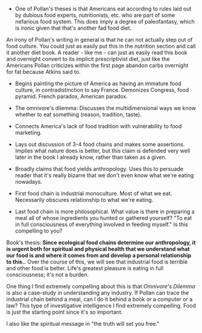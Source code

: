 * One of Pollan's theses is that Americans eat according to rules laid out by dubious food experts, nutritionists, etc. who are part of some nefarious food system. This does imply a degree of paleofantasy, which is ironic given that that's another fad food diet.

An irony of Pollan's writing in general is that he can not actually step out of food culture. You could just as easily put this in the nutrition section and call it another diet book. A reader - like me - can just as easily read this book and overnight convert to its implicit prescriptivist diet, just like the Americans Pollan criticizes within the first page abandon carbs overnight for fat because Atkins said to.

* Begins painting the picture of America as having an immature food culture, in contradistinction to say France. Demonizes Congress, food pyramid.  French paradox, American paradox.

* The omnivore's dilemma:  Discusses the multidimensional ways we know whether to eat something (reason, tradition, taste).

* Connects America's lack of food tradition with vulnerability to food marketing.

* Lays out discussion of 3-4 food chains and makes some assertions. Implies what nature does is better, but this claim is defended very well later in the book I already know, rather than taken as a given.

* Broadly claims that food yields anthropology. Uses this to persuade reader that it's really bizarre that we don't even know what we're eating nowadays.

* First food chain is industrial monoculture. Most of what we eat. Necessarily obscures relationship to what we're eating.

* Last food chain is more philosophical. What value is there in preparing a meal all of whose ingredients you hunted or gathered yourself? "To eat in full consciousness of everything involved in feeding myself." Is this compelling to you?


Book's thesis:  **Since ecological food chains determine our anthropology, it is urgent both for spiritual and physical health that we understand what our food is and where it comes from and develop a personal relationship to this..**  Over the course of this, we will see that industrial food is terrible and other food is better. Life's greatest pleasure is eating in full consciousness; it's not a burden.

One thing I find extremely compelling about this is that *Omnivore's Dilemma* is also a case-study in understanding any industry. If Pollan can trace the industrial chain behind a meal, can I do it behind a book or a computer or a law? This type of investigative intelligence I find extremely compelling. Food is just the starting point since it's so important.

I also like the spiritual message in "the truth will set you free."
